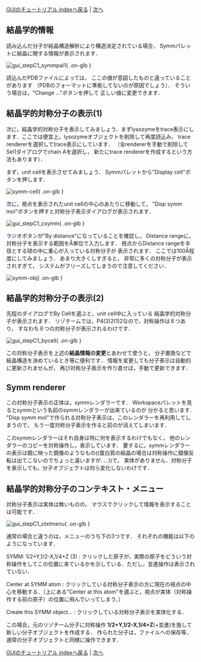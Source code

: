 [GUIのチュートリアル indexへ戻る](../../../Documents/GUIのチュートリアル/) | [次へ](../../../Documents/GUIのチュートリアル/StepC2)



## 結晶学的情報

読み込んだ分子が結晶構造解析により構造決定されている場合，
Symmパレットに結晶に関する情報が表示されます．

![gui_stepC1_symmpal1](../../../assets/images/Documents/GUIのチュートリアル/StepC1/gui_stepC1_symmpal1.png){ .on-glb }

読込んだPDBファイルによっては，
ここの値が意図したものと違っていることがあります
（PDBのフォーマットに準拠してないのが原因でしょう）．
そういう場合は，"Change ..."ボタンを押して
正しい値に変更できます．


## 結晶学的対称分子の表示(1)

次に，結晶学的対称分子を表示してみましょう．まずlysozymeをtrace表示にします．ここでは便宜上，lysozymeオブジェクトを削除して再度読込み，
trace rendererを選択してtrace表示にしています．
（全rendererを手動で削除してSel1ダイアログでchain Aを選択し，
新たにtrace rendererを作成するという方法もあります）．

まず，unit cellを表示させてみましょう．
Symmパレットから"Display cell"ボタンを押します．

![symm-cell](../../../assets/images/Documents/GUIのチュートリアル/StepC1/symm-cell.jpg){ .on-glb }

次に，視点を表示されたunit cellの中心のあたりに移動して，
"Disp symm mol"ボタンを押すと対称分子表示ダイアログが表示されます．

![gui_stepC1_csymm](../../../assets/images/Documents/GUIのチュートリアル/StepC1/gui_stepC1_csymm.png){ .on-glb }

ラジオボタンが"By distance"になっていることを確認し，
Distance rangeに，対称分子を表示する範囲をÅ単位で入力します．
視点からDistance rangeを半径とする球の中に重心が入っている対称分子が
表示されます．
ここでは100Å程度にしてみましょう．
あまり大きくしすぎると，
非常に多くの対称分子が表示されすぎて，
システムがフリーズしてしまうので注意してください．

![symm-obj](../../../assets/images/Documents/GUIのチュートリアル/StepC1/symm-obj.jpg){ .on-glb }

## 結晶学的対称分子の表示(2)
先程のダイアログでBy Cellを選ぶと，unit cell中に入っている
結晶学的対称分子が表示されます．
リゾチームでは，P4(3)2(1)2なので，対称操作は８つあり，
すなわち８つの対称分子が表示されるわけです．

![gui_stepC1_bycell](../../../assets/images/Documents/GUIのチュートリアル/StepC1/gui_stepC1_bycell.png){ .on-glb }

この対称分子表示を上述の**結晶情報の変更**とあわせて使うと，
分子置換などで結晶構造を決めているとき等に便利です．
情報を変更しても分子表示は自動的に更新されませんが，
再び対称分子表示を作り直せば，手動で更新できます．

## Symm renderer
この対称分子表示の正体は，symmレンダラーです．
Workspaceパレットを見るとsymmという名前のsymmレンダラーが出来ているのが
分かると思います．
"Disp symm mol"で作られる対称分子表示は，このレンダラーを再利用してしまうので，
もう一度対称分子表示を作ると前のが消えてしまいます．

このsymmレンダラーはそれ自身は特に何を表示するわけでもなく，
他のレンダラーのコピーを対称操作し，表示しています．
要するに，symmレンダラーの表示は鏡に映った鏡像のようなもの((蛋白質の結晶の場合は対称操作に鏡像反転は出てこないのでちょっと違いますが．．．))で，
実体がありません．対称分子を表示しても，分子オブジェクトは何ら変化しないわけです．

## 結晶学的対称分子のコンテキスト・メニュー
対称分子表示は実体は無いものの，
マウスでクリックして情報を表示することは可能です．

![gui_stepC1_ctxtmenu](../../../assets/images/Documents/GUIのチュートリアル/StepC1/gui_stepC1_ctxtmenu.png){ .on-glb }

通常の場合と違うのは，メニューのうち下の3つです．
それぞれの機能は以下のようになっています．

SYMM: 1/2+Y,1/2-X,1/4+Z (3)
:   クリックした原子が，実際の原子をどういう対称操作をしてこの位置に来ているかを示している．ただし，並進操作は表示されていない．

Center at SYMM atom
:   クリックしている対称分子表示の方に現在の視点の中心を移動する．（上にある"Center at this atom"を選ぶと，視点が実体（対称操作する前の原子）の位置に飛んでいってしまう．）

Create this SYMM object...
:   クリックしている対称分子表示を実体化する．

この場合，元のリゾチーム分子に対称操作 **1/2+Y,1/2-X,1/4+Z**(+並進)を施して
新しい分子オブジェクトを作成する．
作られた分子は，ファイルへの保存等，通常の分子オブジェクトと同様に操作できます．

[GUIのチュートリアル indexへ戻る](../../../Documents/GUIのチュートリアル/) | [次へ](../../../Documents/GUIのチュートリアル/StepC2)
